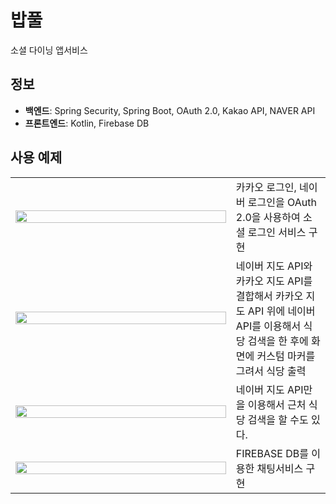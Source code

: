 # 밥풀
소셜 다이닝 앱서비스

## 정보
- **백엔드**: Spring Security, Spring Boot, OAuth 2.0, Kakao API, NAVER API
- **프론트엔드**: Kotlin, Firebase DB
  
## 사용 예제

<table>
  <tr>
    <td style="width: 70%;">
      <p align="center">
        <img src="https://github.com/kitewater/WEBIDE/assets/97283971/a690c3b3-cc88-46c3-906c-a9e65a176d07" width="100%">
      </p>
    </td>
    <td style="width: 30%;">
      카카오 로그인, 네이버 로그인을 OAuth 2.0을 사용하여 소셜 로그인 서비스 구현
    </td>
  </tr>
  <tr>
    <td style="width: 70%;">
      <p align="center">
        <img src="https://github.com/kitewater/WEBIDE/assets/97283971/68e26f4a-c174-430b-bd4b-6b22401ade03" width="100%">
      </p>
    </td>
    <td style="width: 30%;">
      네이버 지도 API와 카카오 지도 API를 결합해서 카카오 지도 API 위에 네이버 API를 이용해서 식당 검색을 한 후에 화면에 커스텀 마커를 그려서 식당 출력
    </td>
  </tr>
  <tr>
    <td style="width: 70%;">
      <p align="center">
        <img src="https://github.com/kitewater/WEBIDE/assets/97283971/ffaaff34-52d2-4340-aa85-5adbf9cb9416" width="100%">
      </p>
    </td>
    <td style="width: 30%;">
      네이버 지도 API만을 이용해서 근처 식당 검색을 할 수도 있다.
    </td>
  </tr>
  <tr>
    <td style="width: 70%;">
      <p align="center">
        <img src="https://github.com/kitewater/WEBIDE/assets/97283971/8a9c2293-0d8f-4c0c-8441-f5deab408cf9" width="100%">
      </p>
    </td>
    <td style="width: 30%;">
       FIREBASE DB를 이용한 채팅서비스 구현
    </td>
  </tr>
  
</table>
